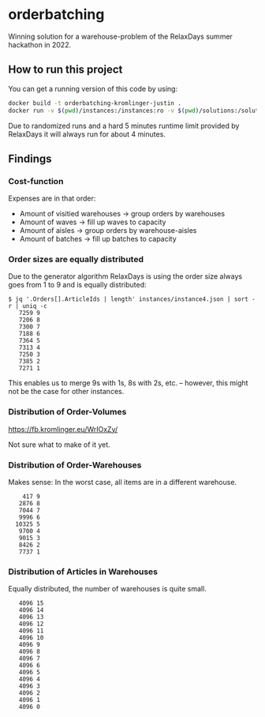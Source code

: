 # orderbatching

Winning solution for a warehouse-problem of the RelaxDays summer hackathon in 2022.

## How to run this project

You can get a running version of this code by using:

```bash
docker build -t orderbatching-kromlinger-justin .
docker run -v $(pwd)/instances:/instances:ro -v $(pwd)/solutions:/solutions:rw orderbatching-kromlinger-justin /instances/instance1.json /solutions/solution1.json
```

Due to randomized runs and a hard 5 minutes runtime limit provided by RelaxDays it will always run for about 4 minutes.

## Findings

### Cost-function

Expenses are in that order:
* Amount of visitied warehouses → group orders by warehouses
* Amount of waves → fill up waves to capacity
* Amount of aisles → group orders by warehouse-aisles
* Amount of batches -> fill up batches to capacity

### Order sizes are equally distributed

Due to the generator algorithm RelaxDays is using the order size always goes from 1 to 9 and is equally distributed:
```
$ jq '.Orders[].ArticleIds | length' instances/instance4.json | sort -r | uniq -c
   7259 9
   7206 8
   7300 7
   7188 6
   7364 5
   7313 4
   7250 3
   7385 2
   7271 1
```

This enables us to merge 9s with 1s, 8s with 2s, etc. – however, this might not be the case for other instances.

### Distribution of Order-Volumes

https://fb.kromlinger.eu/WrIOxZy/

Not sure what to make of it yet.

### Distribution of Order-Warehouses

Makes sense: In the worst case, all items are in a different warehouse.

```
    417 9
   2876 8
   7044 7
   9996 6
  10325 5
   9700 4
   9015 3
   8426 2
   7737 1
```

### Distribution of Articles in Warehouses

Equally distributed, the number of warehouses is quite small.

```
   4096 15
   4096 14
   4096 13
   4096 12
   4096 11
   4096 10
   4096 9
   4096 8
   4096 7
   4096 6
   4096 5
   4096 4
   4096 3
   4096 2
   4096 1
   4096 0
```